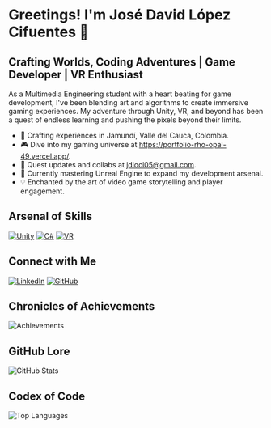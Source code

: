 # Greetings! I'm José David López Cifuentes 👾

## Crafting Worlds, Coding Adventures | Game Developer | VR Enthusiast

As a Multimedia Engineering student with a heart beating for game development, I've been blending art and algorithms to create immersive gaming experiences. My adventure through Unity, VR, and beyond has been a quest of endless learning and pushing the pixels beyond their limits.

- 🌟 Crafting experiences in Jamundí, Valle del Cauca, Colombia.
- 🎮 Dive into my gaming universe at https://portfolio-rho-opal-49.vercel.app/.
- 💌 Quest updates and collabs at jdloci05@gmail.com.
- 🚀 Currently mastering Unreal Engine to expand my development arsenal.
- 💡 Enchanted by the art of video game storytelling and player engagement.

## Arsenal of Skills
[![Unity](https://github.com/Jdloci05/Jdloci05/assets/78886868/877a4bb0-96fc-4456-9da1-46bc8067b09b)](https://unity.com/)
[![C#](Csharp-Icon-URL)](https://docs.microsoft.com/en-us/dotnet/csharp/)
[![VR](VR-Icon-URL)](https://www.vrs.org.uk/)

## Connect with Me
[![LinkedIn](LinkedIn-Icon-URL)](https://www.linkedin.com/in/jose-lopez-490166172/)
[![GitHub](GitHub-Icon-URL)](https://github.com/Jdloci05)

## Chronicles of Achievements
<!-- Custom Badges -->
![Achievements](Achievements-Badge-URL)

## GitHub Lore
![GitHub Stats](GitHub-Stats-Image-URL)

## Codex of Code
![Top Languages](Top-Languages-Card-URL)
